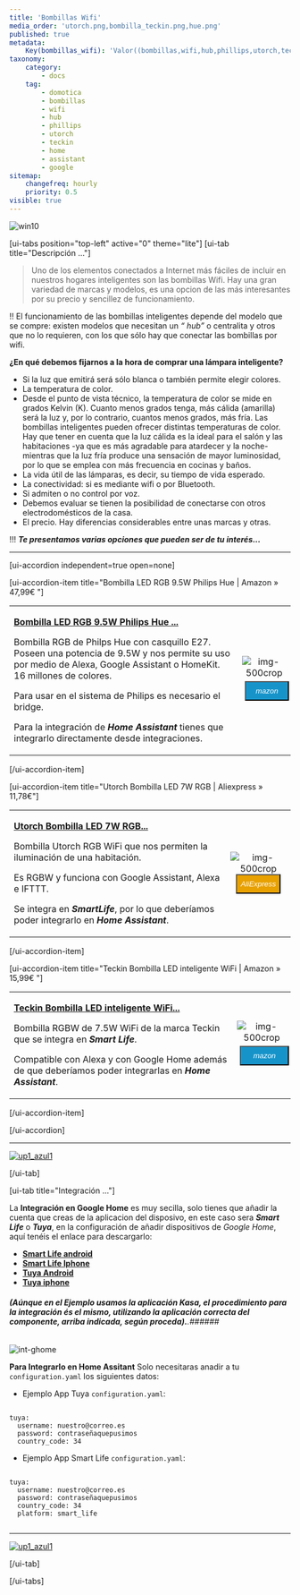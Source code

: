 ```yaml
---
title: 'Bombillas Wifi'
media_order: 'utorch.png,bombilla_teckin.png,hue.png'
published: true
metadata:
    Key(bombillas_wifi): 'Valor((bombillas,wifi,hub,phillips,utorch,teckin,home,assistant)'
taxonomy:
    category:
        - docs
    tag:
        - domotica
        - bombillas
        - wifi
        - hub
        - phillips
        - utorch
        - teckin
        - home
        - assistant
        - google
sitemap:
    changefreq: hourly
    priority: 0.5
visible: true
---
```


![win10](image://os-compat.png)

[ui-tabs position="top-left" active="0" theme="lite"]
[ui-tab title="Descripción ..."]

> Uno de los elementos conectados a Internet más fáciles de incluir en nuestros hogares inteligentes son las bombillas Wifi. Hay una gran variedad de marcas y modelos, es una opcion de las más interesantes por su precio y sencillez de funcionamiento.

!! El funcionamiento de las bombillas inteligentes depende del modelo que se compre: existen modelos que necesitan un _“ hub”_ o centralita y otros que no lo requieren, con los que sólo hay que conectar las bombillas por wifi.

**¿En qué debemos fijarnos a la hora de comprar una lámpara inteligente?**
+ Si la luz que emitirá será sólo blanca o también permite elegir colores.
+ La temperatura de color.
+ Desde el punto de vista técnico, la temperatura de color se mide en grados Kelvin (K). Cuanto menos grados tenga, más cálida (amarilla) será la luz y, por lo contrario, cuantos menos grados, más fría.
Las bombillas inteligentes pueden ofrecer distintas temperaturas de color. Hay que tener en cuenta que la luz cálida es la ideal para el salón y las habitaciones -ya que es más agradable para atardecer y la noche- mientras que la luz fría produce una sensación de mayor luminosidad, por lo que se emplea con más frecuencia en cocinas y baños.
+ La vida útil de las lámparas, es decir, su tiempo de vida esperado.
+ La conectividad: si es mediante wifi o por Bluetooth.
+ Si admiten o no control por voz.
+ Debemos evaluar se tienen la posibilidad de conectarse con otros electrodomésticos de la casa.
+ El precio. Hay diferencias considerables entre unas marcas y otras.

!!! _**Te presentamos varias opciones que pueden ser de tu interés...**_

---

[ui-accordion independent=true open=none]

[ui-accordion-item title="Bombilla LED RGB 9.5W Philips Hue  | Amazon » 47,99€ "]

|  |  |
|:------|:-----------------------:|
| <p>[**Bombilla LED RGB 9.5W Philips Hue ...**](https://amzn.to/2I6OCyu)</p><p>Bombilla RGB de Philps Hue con casquillo E27. Poseen una potencia de 9.5W y nos permite su uso por medio de Alexa, Google Assistant o HomeKit. 16 millones de colores.</p><p>Para usar en el sistema de Philips es necesario el bridge.</p><p> Para la integración de _**Home Assistant**_ tienes que integrarlo directamente desde integraciones.</p> | <div> ![img-500crop][amzn-hue] </div> <div> <a href="https://amzn.to/2I6OCyu" alt="amazon-link" target="_blank"><button type="button" style="color:#fff;background-color:#1694CA;width:100%;height:35px;margin:5px;"><i class="fa fa-amazon fa-lg">mazon</i></button></a> </div> |

[/ui-accordion-item]

[ui-accordion-item title="Utorch Bombilla LED 7W RGB | Aliexpress » 11,78€"]

|  |  |
|:------|:-----------------------:|
| <p>[**Utorch Bombilla LED 7W RGB...**](http://s.click.aliexpress.com/e/bkqswhgU)</p><p>Bombilla Utorch RGB WiFi que nos permiten la iluminación de una habitación.</p><p> Es RGBW y funciona con Google Assistant, Alexa e IFTTT.</p><p>Se integra en _**SmartLife**_, por lo que deberíamos poder integrarlo en _**Home Assistant**_.</p> | <div> ![img-500crop][ali-utorch] </div> <div> <a href="http://s.click.aliexpress.com/e/bkqswhgU" alt="AlieExpress-link" target="_blank"> <button type="button" style="color:#fff;background-color:#e8a100;width:80%;height:35px;"><i class="fa fa-shopping-cart  fa-lg"> AliExpress</i></button></a> </div> |

[/ui-accordion-item]

[ui-accordion-item title="Teckin Bombilla LED inteligente WiFi  | Amazon » 15,99€ "]

|  |  |
|:------|:-----------------------:|
| <p>[**Teckin Bombilla LED inteligente WiFi...**](https://amzn.to/2I844dL)</p><p>Bombilla RGBW de 7.5W WiFi de la marca Teckin que se integra en _**Smart Life**_.</p><p>Compatible con Alexa y con Google Home además de que deberíamos poder integrarlas en **_Home Assistant_**.</p> | <div> ![img-500crop][amzn-b.teckin] </div> <div> <a href="https://amzn.to/2I844dL" alt="amazon-link" target="_blank"><button type="button" style="color:#fff;background-color:#1694CA;width:100%;height:35px;margin:5px;"><i class="fa fa-amazon fa-lg">mazon</i></button></a> </div> |

[/ui-accordion-item]

[/ui-accordion]

<!--- REFERENCIA A IMAGENES AL PIE DEl ARTÍCULO --->

[amzn-hue]: user://pages/09.iluminacion/01.bombillas-wifi/hue.png?lightbox=1024&cropResize=400,400
[ali-utorch]: user://pages/09.iluminacion/01.bombillas-wifi/utorch.png?lightbox=1024&cropResize=200,200
[amzn-b.teckin]: user://pages/09.iluminacion/01.bombillas-wifi/bombilla_teckin.png?lightbox=1024&cropResize=350,350
[int-ghome]: user://pages/02.interruptores/integracion_google_home.gif
[up1_azul1]: user://pages/01.introduccion-al-blog/01.home-assistant/integracion-telegram/up1_azul1.png
---

[![up1_azul1]](# "Volver al Inicio")

[/ui-tab]

[ui-tab title="Integración ..."]

La **Integración en Google Home** es muy secilla, solo tienes que añadir la cuenta que creas de la aplicacion del disposivo, en este caso sera **_Smart Life_**  o  **_Tuya_**,  en la configuración de añadir dispositivos de _Google Home_, aquí tenéis el enlace para descargarlo:
 * [**Smart Life android**](http://bit.ly/2JnEUtN)
 * [**Smart Life Iphone**](https://apple.co/2DVyRsK)
 * [**Tuya Android**](http://bit.ly/2ZYql5T)
 * [**Tuya iphone**](https://apple.co/2vIrNeD)

###### **_(Aúnque en el Ejemplo usamos la aplicación Kasa, el procedimiento para la integración és el mismo, utilizando la aplicación correcta del componente, arriba indicada, según proceda)._**.###### 
![int-ghome]

**Para Integrarlo en Home Assitant**
Solo necesitaras anadir a tu `configuration.yaml` los siguientes datos:

+ Ejemplo  App Tuya `configuration.yaml`:

```text

tuya:
  username: nuestro@correo.es
  password: contraseñaquepusimos
  country_code: 34 

```
+ Ejemplo  App Smart Life `configuration.yaml`:

```text
​
tuya:
  username: nuestro@correo.es
  password: contraseñaquepusimos
  country_code: 34
  platform: smart_life
​
```
---
[![up1_azul1]](# "Volver al Inicio")

[/ui-tab]

[/ui-tabs]
